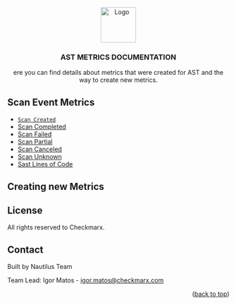 <div align="center">
  <a>
    <img src="https://avatars.githubusercontent.com/u/15811295?s=200&v=4" alt="Logo" width="80" height="80">
  </a>

  <h3 align="center">AST METRICS DOCUMENTATION</h3>

  <p align="center">
    ere you can find details about metrics that were created for AST and the way to create new metrics.
      
  </p>
</div> 

<!-- ABOUT THE PROJECT -->
## Scan Event Metrics

- <a href="https://github.com/CheckmarxDev/ast-metrics-documentation/blob/master/metrics/scan/scanCreated.md" target="_blank">`Scan Created`</a>
-  <a href="https://github.com/CheckmarxDev/ast-metrics-documentation/blob/master/metrics/scan/scanCreated.md" target="_blank">Scan Completed</a>
-  <a href="https://github.com/CheckmarxDev/ast-metrics-documentation/blob/master/metrics/scan/scanCreated.md" target="_blank">Scan Failed</a>
-  <a href="https://github.com/CheckmarxDev/ast-metrics-documentation/blob/master/metrics/scan/scanCreated.md" target="_blank">Scan Partial</a>
-  <a href="https://github.com/CheckmarxDev/ast-metrics-documentation/blob/master/metrics/scan/scanCreated.md" target="_blank">Scan Canceled</a>
-  <a href="https://github.com/CheckmarxDev/ast-metrics-documentation/blob/master/metrics/scan/scanCreated.md" target="_blank">Scan Unknown</a>
-  <a href="https://github.com/CheckmarxDev/ast-metrics-documentation/blob/master/metrics/scan/scanCreated.md" target="_blank">Sast Lines of Code</a>
 
<!-- GETTING STARTED -->
## Creating new Metrics


<!-- LICENSE -->
## License

All rights reserved to Checkmarx.

<!-- CONTACT -->
## Contact
Built by Nautilus Team

Team Lead: 
Igor Matos - igor.matos@checkmarx.com

<p align="right">(<a href="#top">back to top</a>)</p>




